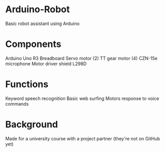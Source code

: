 # Arduino-Robot
Basic robot assistant using Arduino


# Components 
Arduino Uno R3
Breadboard
Servo motor (2)
TT gear motor (4)
CZN-15e microphone
Motor driver shield L298D

# Functions

Keyword speech recognition 
Basic web surfing
Motors response to voice commands


# Background
Made for a university course with a project partner (they're not on GitHub yet)
